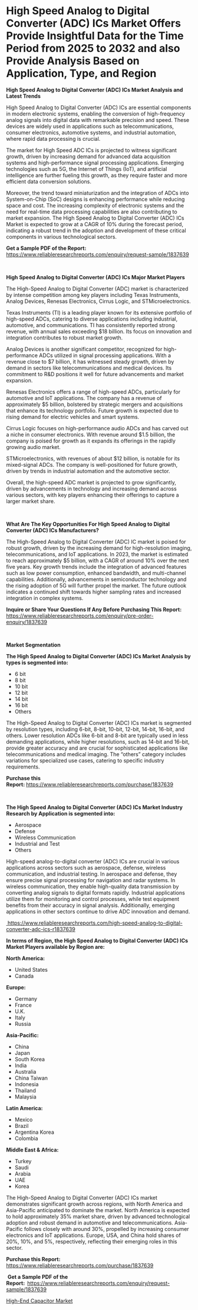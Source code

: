 <p><h1>High Speed Analog to Digital Converter (ADC) ICs Market Offers Provide Insightful Data for the Time Period from 2025 to 2032 and also Provide Analysis Based on Application, Type, and Region</h1></p><p><strong>High Speed Analog to Digital Converter (ADC) ICs Market Analysis and Latest Trends</strong></p>
<p><p>High Speed Analog to Digital Converter (ADC) ICs are essential components in modern electronic systems, enabling the conversion of high-frequency analog signals into digital data with remarkable precision and speed. These devices are widely used in applications such as telecommunications, consumer electronics, automotive systems, and industrial automation, where rapid data processing is crucial.</p><p>The market for High Speed ADC ICs is projected to witness significant growth, driven by increasing demand for advanced data acquisition systems and high-performance signal processing applications. Emerging technologies such as 5G, the Internet of Things (IoT), and artificial intelligence are further fueling this growth, as they require faster and more efficient data conversion solutions. </p><p>Moreover, the trend toward miniaturization and the integration of ADCs into System-on-Chip (SoC) designs is enhancing performance while reducing space and cost. The increasing complexity of electronic systems and the need for real-time data processing capabilities are also contributing to market expansion. The High Speed Analog to Digital Converter (ADC) ICs Market is expected to grow at a CAGR of 10% during the forecast period, indicating a robust trend in the adoption and development of these critical components in various technological sectors.</p></p>
<p><strong>Get a Sample PDF of the Report:&nbsp;</strong> <a href="https://www.reliableresearchreports.com/enquiry/request-sample/1837639?utm_campaign=3383&utm_medium=2&utm_source=Github&utm_content=ia&utm_term=06042025&utm_id=high-speed-analog-to-digital-converter-adc-ics">https://www.reliableresearchreports.com/enquiry/request-sample/1837639</a></p>
<p>&nbsp;</p>
<p><strong>High Speed Analog to Digital Converter (ADC) ICs Major Market Players</strong></p>
<p><p>The High-Speed Analog to Digital Converter (ADC) market is characterized by intense competition among key players including Texas Instruments, Analog Devices, Renesas Electronics, Cirrus Logic, and STMicroelectronics. </p><p>Texas Instruments (TI) is a leading player known for its extensive portfolio of high-speed ADCs, catering to diverse applications including industrial, automotive, and communications. TI has consistently reported strong revenue, with annual sales exceeding $18 billion. Its focus on innovation and integration contributes to robust market growth.</p><p>Analog Devices is another significant competitor, recognized for high-performance ADCs utilized in signal processing applications. With a revenue close to $7 billion, it has witnessed steady growth, driven by demand in sectors like telecommunications and medical devices. Its commitment to R&D positions it well for future advancements and market expansion.</p><p>Renesas Electronics offers a range of high-speed ADCs, particularly for automotive and IoT applications. The company has a revenue of approximately $5 billion, bolstered by strategic mergers and acquisitions that enhance its technology portfolio. Future growth is expected due to rising demand for electric vehicles and smart systems.</p><p>Cirrus Logic focuses on high-performance audio ADCs and has carved out a niche in consumer electronics. With revenue around $1.5 billion, the company is poised for growth as it expands its offerings in the rapidly growing audio market.</p><p>STMicroelectronics, with revenues of about $12 billion, is notable for its mixed-signal ADCs. The company is well-positioned for future growth, driven by trends in industrial automation and the automotive sector.</p><p>Overall, the high-speed ADC market is projected to grow significantly, driven by advancements in technology and increasing demand across various sectors, with key players enhancing their offerings to capture a larger market share.</p></p>
<p>&nbsp;</p>
<p><strong>What Are The Key Opportunities For High Speed Analog to Digital Converter (ADC) ICs Manufacturers?</strong></p>
<p><p>The High-Speed Analog to Digital Converter (ADC) IC market is poised for robust growth, driven by the increasing demand for high-resolution imaging, telecommunications, and IoT applications. In 2023, the market is estimated to reach approximately $5 billion, with a CAGR of around 10% over the next five years. Key growth trends include the integration of advanced features such as low power consumption, enhanced bandwidth, and multi-channel capabilities. Additionally, advancements in semiconductor technology and the rising adoption of 5G will further propel the market. The future outlook indicates a continued shift towards higher sampling rates and increased integration in complex systems.</p></p>
<p><strong>Inquire or Share Your Questions If Any Before Purchasing This Report:</strong> <a href="https://www.reliableresearchreports.com/enquiry/pre-order-enquiry/1837639?utm_campaign=3383&utm_medium=2&utm_source=Github&utm_content=ia&utm_term=06042025&utm_id=high-speed-analog-to-digital-converter-adc-ics">https://www.reliableresearchreports.com/enquiry/pre-order-enquiry/1837639</a></p>
<p>&nbsp;</p>
<p><strong>Market Segmentation</strong></p>
<p><strong>The High Speed Analog to Digital Converter (ADC) ICs Market Analysis by types is segmented into:</strong></p>
<p><ul><li>6 bit</li><li>8 bit</li><li>10 bit</li><li>12 bit</li><li>14 bit</li><li>16 bit</li><li>Others</li></ul></p>
<p><p>The High-Speed Analog to Digital Converter (ADC) ICs market is segmented by resolution types, including 6-bit, 8-bit, 10-bit, 12-bit, 14-bit, 16-bit, and others. Lower resolution ADCs like 6-bit and 8-bit are typically used in less demanding applications, while higher resolutions, such as 14-bit and 16-bit, provide greater accuracy and are crucial for sophisticated applications like telecommunications and medical imaging. The “others” category includes variations for specialized use cases, catering to specific industry requirements.</p></p>
<p><strong>Purchase this Report:&nbsp;</strong><a href="https://www.reliableresearchreports.com/purchase/1837639?utm_campaign=3383&utm_medium=2&utm_source=Github&utm_content=ia&utm_term=06042025&utm_id=high-speed-analog-to-digital-converter-adc-ics">https://www.reliableresearchreports.com/purchase/1837639</a></p>
<p>&nbsp;</p>
<p><strong>The High Speed Analog to Digital Converter (ADC) ICs Market Industry Research by Application is segmented into:</strong></p>
<p><ul><li>Aerospace</li><li>Defense</li><li>Wireless Communication</li><li>Industrial and Test</li><li>Others</li></ul></p>
<p><p>High-speed analog-to-digital converter (ADC) ICs are crucial in various applications across sectors such as aerospace, defense, wireless communication, and industrial testing. In aerospace and defense, they ensure precise signal processing for navigation and radar systems. In wireless communication, they enable high-quality data transmission by converting analog signals to digital formats rapidly. Industrial applications utilize them for monitoring and control processes, while test equipment benefits from their accuracy in signal analysis. Additionally, emerging applications in other sectors continue to drive ADC innovation and demand.</p></p>
<p><a href="https://www.reliableresearchreports.com/high-speed-analog-to-digital-converter-adc-ics-r1837639?utm_campaign=3383&utm_medium=2&utm_source=Github&utm_content=ia&utm_term=06042025&utm_id=high-speed-analog-to-digital-converter-adc-ics">&nbsp;https://www.reliableresearchreports.com/high-speed-analog-to-digital-converter-adc-ics-r1837639</a></p>
<p><strong>In terms of Region, the High Speed Analog to Digital Converter (ADC) ICs Market Players available by Region are:</strong></p>
<p>
    <p> <strong> North America: </strong>
        <ul>
            <li>United States</li>
            <li>Canada</li>
        </ul>
        </p> 
    <p> <strong> Europe: </strong>
        <ul>
            <li>Germany</li>
            <li>France</li>
            <li>U.K.</li>
            <li>Italy</li>
            <li>Russia</li>
        </ul>
        </p> 
    <p> <strong> Asia-Pacific: </strong>
        <ul>
            <li>China</li>
            <li>Japan</li>
            <li>South Korea</li>
            <li>India</li>
            <li>Australia</li>
            <li>China Taiwan</li>
            <li>Indonesia</li>
            <li>Thailand</li>
            <li>Malaysia</li>
        </ul>
        </p> 
    <p> <strong> Latin America: </strong>
        <ul>
            <li>Mexico</li>
            <li>Brazil</li>
            <li>Argentina Korea</li>
            <li>Colombia</li>
        </ul>
        </p> 
    <p> <strong> Middle East & Africa: </strong>
        <ul>
            <li>Turkey</li>
            <li>Saudi</li>
            <li>Arabia</li>
            <li>UAE</li>
            <li>Korea</li>
        </ul>
    </p>
    </p>
<p><p>The High-Speed Analog to Digital Converter (ADC) ICs market demonstrates significant growth across regions, with North America and Asia-Pacific anticipated to dominate the market. North America is expected to hold approximately 35% market share, driven by advanced technological adoption and robust demand in automotive and telecommunications. Asia-Pacific follows closely with around 30%, propelled by increasing consumer electronics and IoT applications. Europe, USA, and China hold shares of 20%, 10%, and 5%, respectively, reflecting their emerging roles in this sector.</p></p>
<p><strong>Purchase this Report: </strong><a href="https://www.reliableresearchreports.com/purchase/1837639?utm_campaign=3383&utm_medium=2&utm_source=Github&utm_content=ia&utm_term=06042025&utm_id=high-speed-analog-to-digital-converter-adc-ics">https://www.reliableresearchreports.com/purchase/1837639</a></p>
<p>&nbsp;<strong>Get a Sample PDF of the Report:&nbsp;&nbsp;</strong><a href="https://www.reliableresearchreports.com/enquiry/request-sample/1837639?utm_campaign=3383&utm_medium=2&utm_source=Github&utm_content=ia&utm_term=06042025&utm_id=high-speed-analog-to-digital-converter-adc-ics">https://www.reliableresearchreports.com/enquiry/request-sample/1837639</a></p>
<p><strong></strong></p>
<p><p><a href="https://github.com/rigelciara0p/Market-Research-Report-List-1/blob/main/high-end-capacitor-market.md?utm_campaign=3383&utm_medium=2&utm_source=Github&utm_content=ia&utm_term=06042025&utm_id=high-speed-analog-to-digital-converter-adc-ics">High-End Capacitor Market</a></p></p>